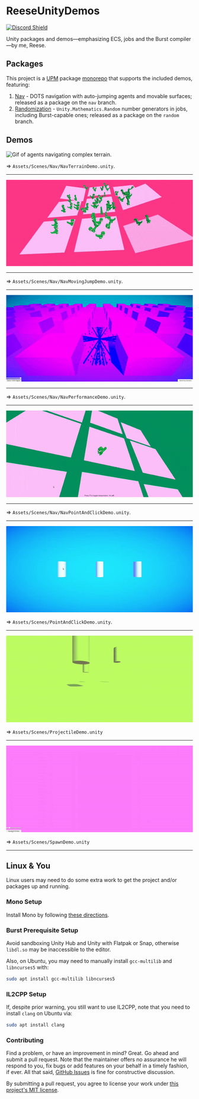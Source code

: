 # ReeseUnityDemos

[![Discord Shield](https://discordapp.com/api/guilds/732665868521177117/widget.png?style=shield)](https://discord.gg/dQkjpKT)

Unity packages and demos—emphasizing ECS, jobs and the Burst compiler—by me, Reese.

## Packages

This project is a [UPM](https://docs.unity3d.com/Manual/Packages.html) package [monorepo](https://en.wikipedia.org/wiki/Monorepo) that supports the included demos, featuring:

1. [Nav](https://openupm.com/packages/com.reese.nav/) - DOTS navigation with auto-jumping agents and movable surfaces; released as a package on the `nav` branch.
2. [Randomization](https://openupm.com/packages/com.reese.random/) - `Unity.Mathematics.Random` number generators in jobs, including Burst-capable ones; released as a package on the `random` branch.

## Demos

![Gif of agents navigating complex terrain.](/Gifs/nav-terrain-demo.gif)

⇒ `Assets/Scenes/Nav/NavTerrainDemo.unity`.

---

![Gif of agents jumping across moving surfaces.](/Gifs/nav-moving-jump-demo.gif)

---

⇒ `Assets/Scenes/Nav/NavMovingJumpDemo.unity`.

---

![Gif of agents spawning and avoiding obstacles.](/Gifs/nav-performance-demo.gif)

---

⇒ `Assets/Scenes/Nav/NavPerformanceDemo.unity`.

---

![Gif of an agent moving to point-and-clicked destinations.](/Gifs/nav-point-and-click-demo.gif)

---

⇒ `Assets/Scenes/Nav/NavPointAndClickDemo.unity`.

---

![Gif of changing prefab colors with Unity ECS.](/Gifs/point-and-click-demo.gif)

⇒ `Assets/Scenes/PointAndClickDemo.unity`.

---

![Gif of projectile motion demonstration with Unity DOTS.](/Gifs/projectile-demo.gif)

⇒ `Assets/Scenes/ProjectileDemo.unity`

---

![Gif of spawning prefabs with Unity ECS.](/Gifs/spawn-demo.gif)

⇒ `Assets/Scenes/SpawnDemo.unity`

---

## Linux & You

Linux users may need to do some extra work to get the project and/or packages up and running.

### Mono Setup

Install Mono by following [these directions](https://www.mono-project.com/download/stable/).

### Burst Prerequisite Setup

Avoid sandboxing Unity Hub and Unity with Flatpak or Snap, otherwise `libdl.so` may be inaccessible to the editor.

Also, on Ubuntu, you may need to manually install `gcc-multilib` and `libncurses5` with:

```sh
sudo apt install gcc-multilib libncurses5
```

### IL2CPP Setup

If, despite prior warning, you still want to use IL2CPP, note that you need to install `clang` on Ubuntu via:

```sh
sudo apt install clang
```

### Contributing

Find a problem, or have an improvement in mind? Great. Go ahead and submit a pull request. Note that the maintainer offers no assurance he will respond to you, fix bugs or add features on your behalf in a timely fashion, if ever. All that said, [GitHub Issues](https://github.com/reeseschultz/ReeseUnityDemos/issues/new/choose) is fine for constructive discussion.

By submitting a pull request, you agree to license your work under [this project's MIT license](https://github.com/reeseschultz/ReeseUnityDemos/blob/master/LICENSE).
